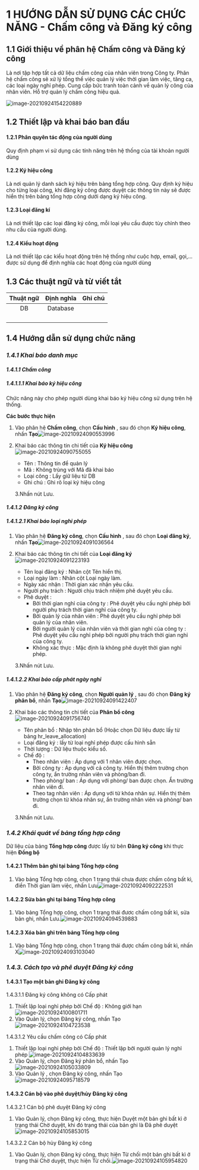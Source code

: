 # 1      HƯỚNG DẪN SỬ DỤNG CÁC CHỨC NĂNG - Chấm công và Đăng ký công

## 1.1     Giới thiệu về phân hệ Chấm công và Đăng ký công

Là nơi tập hợp tất cả dữ liệu chấm công của nhân viên trong Công ty. Phân hệ chấm công sẽ xử lý tổng thể việc quản lý việc thời gian làm việc, tăng ca, các loại ngày nghỉ phép. Cung cấp bức tranh toàn cảnh về quản lý công của nhân viên. Hỗ trợ quản lý chấm công hiệu quả.

![image-20210924154220889](images\image-20210924154220889.png)

## 1.2     Thiết lập và khai báo ban đầu

#### 1.2.1 Phân quyên tác động của người dùng

Quy định phạm vi sử dụng các tính năng trên hệ thống của tài khoản người dùng

#### 1.2.2 Ký hiệu công

Là nơi quản lý danh sách ký hiệu trên bảng tổng hợp công. Quy định ký hiệu cho từng loại công, khi đăng ký công được duyệt các thông tin này sẽ được hiển thị trên bảng tổng hợp công dưới dạng ký hiệu công.

#### 1.2.3 Loại đăng kí 

Là nơi thiết lập các loại đăng ký công, mỗi loại yêu cầu được tùy chỉnh theo nhu cầu của người dùng.

#### 1.2.4 Kiểu hoạt động

Là nơi thiết lập các kiểu hoạt động trên hệ thống như cuộc hợp, email, gọi,... được sử dụng để định nghĩa các hoạt động của người dùng 

## 1.3     Các thuật ngữ và từ viết tắt



| **Thuật ngữ** | **Định nghĩa** | **Ghi chú** |
| :-----------: | :------------: | :---------: |
|      DB       |    Database    |             |
|               |                |             |
|               |                |             |
|               |                |             |
|               |                |             |

## 1.4     Hướng dẫn sử dụng chức năng

### *1.4.1    Khai báo danh mục*

#### *1.4.1.1    Chấm công*

##### ***1.4.1.1.1 Khai báo ký hiệu công***

Chức năng này cho phép người dùng khai báo ký hiệu công sử dụng trên hệ thống.

**Các bước thực hiện**

1. Vào phân hệ **Chấm công**, chọn **Cấu hình** , sau đó chọn **Ký hiệu công**, nhấn **Tạo**![image-20210924090553996](images\image-20210924090553996.png)

2. Khai báo các thông tin chi tiết của **Ký hiệu công**![image-20210924090755055](images\image-20210924090755055.png)

   - Tên : Thông tin để quản lý
   - Mã : Không trùng với Mã đã khai báo
   - Loại công : Lấy giữ liệu từ DB
   - Ghi chú : Ghi rõ loại ký hiệu công

   3.Nhấn nút Lưu.



#### *1.4.1.2    Đăng ký công*

##### ***1.4.1.2.1  Khai báo loại nghỉ phép***

1. Vào phân hệ **Đăng ký công**, chọn **Cấu hình** , sau đó chọn **Loại đăng ký**, nhấn **Tạo**![image-20210924091036564](images\image-20210924091036564.png)

2. Khai báo các thông tin chi tiết của **Loại đăng ký**![image-20210924091223193](images\image-20210924091223193.png)

   

   - Tên loại đăng ký : Nhãn cột Tên hiển thị.
   - Loại ngày làm : Nhãn cột Loại ngày làm.
   - Ngày xác nhận : Thời gian xác nhận yêu cầu.
   - Người phụ trách : Người chịu trách nhiệm phê duyệt yêu cầu.
   - Phê duyệt : 
     + Bởi thời gian nghỉ của công ty : Phê duyệt yêu cầu nghỉ phép bởi người phụ trách thời gian nghỉ của công ty.
     + Bởi quản lý của nhân viên : Phê duyệt yêu cầu nghỉ phép bởi quản lý của nhân viên.
     + Bởi người quản lý của nhân viên và thời gian nghỉ của công ty : Phê duyệt yêu cầu nghỉ phép bởi người phụ trách thời gian nghỉ của công ty.
     + Không xác thực : Mặc định là không phê duyệt thời gian nghỉ phép.

   3.Nhấn nút Lưu.

   

##### ***1.4.1.2.2  Khai báo cấp phát ngày nghỉ***

1. Vào phân hệ **Đăng ký công**, chọn **Người quản lý** , sau đó chọn **Đăng ký phân bổ**, nhấn **Tạo**![image-20210924091422407](images\image-20210924091422407.png)

2. Khai báo các thông tin chi tiết của **Phân bổ công**![image-20210924091756740](C:\Users\nguye\Desktop\Attendance\images\image-20210924091756740.png)

   - Tên phân bổ : Nhập tên phân bổ (Hoặc chọn Dữ liệu được lấy từ bảng hr_leave_allocation)
   - Loại đăng ký : lấy từ loại nghỉ phép được cấu hình sẵn
   - Thời lượng : Dữ liệu thuộc kiểu số.
   - Chế độ : 
     - Theo nhân viên : Áp dụng với 1 nhân viên được chọn.
     - Bởi công ty : Áp dụng với cả công ty. Hiển thị thêm trường chọn công ty, ẩn trường nhân viên và phòng/ban đi.
     - Theo phòng/ ban : Áp dụng với phòng/ ban được chọn. Ẩn trường nhân viên đi.
     - Theo tag nhân viên : Áp dụng với từ khóa nhân sự. Hiển thị thêm trường chọn từ khóa nhân sự, ẩn trường nhân viên và phòng/ ban đi.

   3.Nhấn nút Lưu.

### *1.4.2	Khái quát về bảng tổng hợp công*

Dữ liệu của bảng **Tổng hợp công** được lấy từ bên **Đăng ký công** khi thực hiện **Đồng bộ** 

#### 1.4.2.1 Thêm bản ghi tại bảng Tổng hợp công

1. Vào bảng Tổng hợp công, chọn 1 trạng thái chưa được chấm công bất kì, điền Thời gian làm việc, nhấn Lưu![image-20210924092222531](images\image-20210924092222531.png)

#### 1.4.2.2 Sửa bản ghi tại bảng Tổng hợp công

1. Vào bảng Tổng hợp công, chọn 1 trạng thái đươc chấm công bất kì, sửa bản ghi, nhấn Lưu.![image-20210924094539883](images\image-20210924094539883.png)



#### 1.4.2.3 Xóa bản ghi trên bảng Tổng hợp công

1. Vào bảng Tổng hợp công, chọn 1 trạng thái được chấm công bất kì, nhấn X![image-20210924093103040](images\image-20210924093103040.png)

### *1.4.3.  Cách tạo và phê duyệt Đăng ký công*

#### 1.4.3.1 Tạo một bản ghi Đăng ký công

1.4.3.1.1 Đăng ký công không có Cấp phát

1. Thiết lập loại nghỉ phép bởi Chế độ : Không giới hạn![image-20210924100801711](images\image-20210924100801711.png)
2. Vào Quản lý, chọn Đăng ký công, nhấn Tạo![image-20210924104723538](images\image-20210924104723538.png)

1.4.3.1.2 Yêu cầu chấm công có Cấp phát

1. Thiết lập loại nghỉ phép bởi Chế độ : Thiết lập bởi người quản lý nghỉ phép ![image-20210924104833639](images\image-20210924104833639.png)
2. Vào Quản lý, chọn Đăng ký phân bổ, nhấn Tạo![image-20210924105033809](images\image-20210924105033809.png)
3. Vào Quản lý , chọn Đăng ký công, nhấn Tạo ![image-20210924095718579](images\image-20210924095718579.png)

#### 1.4.3.2 Cán bộ vào phê duyệt/hủy Đăng ký công

1.4.3.2.1 Cán bộ phê duyệt Đăng ký công

1. Vào Quản lý, chọn Đăng ký công, thực hiện Duyệt một bản ghi bất kì ở trạng thái Chờ duyệt, khi đó trạng thái của bản ghi là Đã phê duyệt![image-20210924105853015](images\image-20210924105853015.png)

1.4.3.2.2 Cán bộ hủy Đăng ký công

1. Vào Quản lý, chọn Đăng ký công, thực hiện Từ chối một bản ghi bất kì ở trạng thái Chờ duyệt, thực hiện Từ chối.![image-20210924105954820](images\image-20210924105954820.png)

